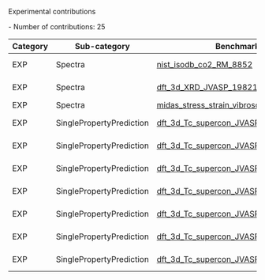 Experimental contributions
<!--number_of_contributions--> - Number of contributions: 25

<!--table_content--><table style="width:100%" id="j_table"><thead><tr><th>Category</th><th>Sub-category</th><th>Benchmark</th><th>Method</th><th>Metric</th><th>Score</th><th>Team</th><th>Dataset</th><th>Size</th></tr></thead><tr><td>EXP</td><td>Spectra</td><td><a href= "./Spectra/nist_isodb_co2_RM_8852" target="_blank">nist_isodb_co2_RM_8852</a></td><td><a href="https://github.com/usnistgov/jarvis_leaderboard/tree/main/jarvis_leaderboard/contributions/10.1007s10450-018-9958-x.Lab01" target="_blank">10.1007s10450-018-9958-x.Lab01</a></td><td>MULTIMAE</td><td>0.0213</td><td>FACTlab</td><td>nist_isodb</td><td>1</td></tr><tr><td>EXP</td><td>Spectra</td><td><a href= "./Spectra/dft_3d_XRD_JVASP_19821_MgB2" target="_blank">dft_3d_XRD_JVASP_19821_MgB2</a></td><td><a href="https://github.com/usnistgov/jarvis_leaderboard/tree/main/jarvis_leaderboard/contributions/bruker_d8" target="_blank">bruker_d8</a></td><td>MULTIMAE</td><td>0.02</td><td>MML-BrukerD8</td><td>dft_3d</td><td>1</td></tr><tr><td>EXP</td><td>Spectra</td><td><a href= "./Spectra/midas_stress_strain_vibroscopy_kevlar129" target="_blank">midas_stress_strain_vibroscopy_kevlar129</a></td><td><a href="https://github.com/usnistgov/jarvis_leaderboard/tree/main/jarvis_leaderboard/contributions/favimat_5" target="_blank">favimat_5</a></td><td>MULTIMAE</td><td>0.014</td><td>FAVIMAT</td><td>midas</td><td>1</td></tr><tr><td>EXP</td><td>SinglePropertyPrediction</td><td><a href= "./SinglePropertyPrediction/dft_3d_Tc_supercon_JVASP_1151_MgB2" target="_blank">dft_3d_Tc_supercon_JVASP_1151_MgB2</a></td><td><a href="https://github.com/usnistgov/jarvis_leaderboard/tree/main/jarvis_leaderboard/contributions/ppms_magnetization" target="_blank">ppms_magnetization</a></td><td>MAE</td><td>0.22</td><td>PML-PPMS</td><td>dft_3d</td><td>1</td></tr><tr><td>EXP</td><td>SinglePropertyPrediction</td><td><a href= "./SinglePropertyPrediction/dft_3d_Tc_supercon_JVASP_19679_ZrN" target="_blank">dft_3d_Tc_supercon_JVASP_19679_ZrN</a></td><td><a href="https://github.com/usnistgov/jarvis_leaderboard/tree/main/jarvis_leaderboard/contributions/ppms_magnetization" target="_blank">ppms_magnetization</a></td><td>MAE</td><td>0.1</td><td>PML-PPMS</td><td>dft_3d</td><td>1</td></tr><tr><td>EXP</td><td>SinglePropertyPrediction</td><td><a href= "./SinglePropertyPrediction/dft_3d_Tc_supercon_JVASP_20166_Mo2C" target="_blank">dft_3d_Tc_supercon_JVASP_20166_Mo2C</a></td><td><a href="https://github.com/usnistgov/jarvis_leaderboard/tree/main/jarvis_leaderboard/contributions/ppms_magnetization" target="_blank">ppms_magnetization</a></td><td>MAE</td><td>1.44</td><td>PML-PPMS</td><td>dft_3d</td><td>1</td></tr><tr><td>EXP</td><td>SinglePropertyPrediction</td><td><a href= "./SinglePropertyPrediction/dft_3d_Tc_supercon_JVASP_30369_NbS2" target="_blank">dft_3d_Tc_supercon_JVASP_30369_NbS2</a></td><td><a href="https://github.com/usnistgov/jarvis_leaderboard/tree/main/jarvis_leaderboard/contributions/ppms_magnetization" target="_blank">ppms_magnetization</a></td><td>MAE</td><td>1.8</td><td>PML-PPMS</td><td>dft_3d</td><td>1</td></tr><tr><td>EXP</td><td>SinglePropertyPrediction</td><td><a href= "./SinglePropertyPrediction/dft_3d_Tc_supercon_JVASP_31795_NbSe2" target="_blank">dft_3d_Tc_supercon_JVASP_31795_NbSe2</a></td><td><a href="https://github.com/usnistgov/jarvis_leaderboard/tree/main/jarvis_leaderboard/contributions/ppms_magnetization" target="_blank">ppms_magnetization</a></td><td>MAE</td><td>1.1</td><td>PML-PPMS</td><td>dft_3d</td><td>1</td></tr><tr><td>EXP</td><td>SinglePropertyPrediction</td><td><a href= "./SinglePropertyPrediction/dft_3d_Tc_supercon_JVASP_36335_NbN" target="_blank">dft_3d_Tc_supercon_JVASP_36335_NbN</a></td><td><a href="https://github.com/usnistgov/jarvis_leaderboard/tree/main/jarvis_leaderboard/contributions/ppms_magnetization" target="_blank">ppms_magnetization</a></td><td>MAE</td><td>0.9</td><td>PML-PPMS</td><td>dft_3d</td><td>1</td></tr><tr><td>EXP</td><td>SinglePropertyPrediction</td><td><a href= "./SinglePropertyPrediction/dft_3d_Tc_supercon_JVASP_45_FeSe" target="_blank">dft_3d_Tc_supercon_JVASP_45_FeSe</a></td><td><a href="https://github.com/usnistgov/jarvis_leaderboard/tree/main/jarvis_leaderboard/contributions/ppms_magnetization" target="_blank">ppms_magnetization</a></td><td>MAE</td><td>0.5</td><td>PML-PPMS</td><td>dft_3d</td><td>1</td></tr><!--table_content--></table>
